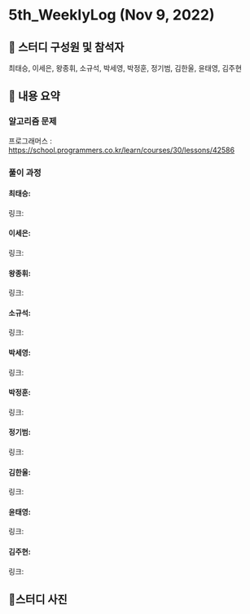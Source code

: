 # 5th_WeeklyLog (Nov 9, 2022) <br>

## 🔻 스터디 구성원 및 참석자 <br>
최태승, 이세은, 왕종휘, 소규석, 박세영, 박정훈, 정기범, 김한울, 윤태영, 김주현


## 🔻 내용 요약 <br>

### 알고리즘 문제
프로그래머스 :  https://school.programmers.co.kr/learn/courses/30/lessons/42586 <br>

### 풀이 과정

#### 최태승:
링크:

#### 이세은:
링크:

#### 왕종휘:
링크:

#### 소규석:
링크:

#### 박세영:
링크:

#### 박정훈:
링크:

#### 정기범:
링크:

#### 김한울:
링크:

#### 윤태영:
링크:

#### 김주현:
링크:

## 🔻스터디 사진 <br>
